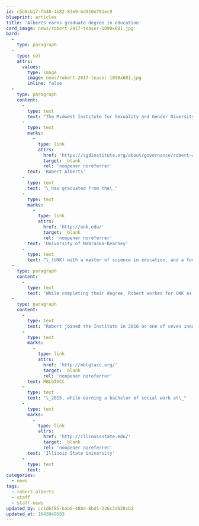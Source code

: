 ```yaml
---
id: c5b9cb17-fb40-4b82-83e9-bd910e791ec9
blueprint: articles
title: 'Alberts earns graduate degree in education'
card_image: news/robert-2017-teaser-1090x681.jpg
bard:
  -
    type: paragraph
  -
    type: set
    attrs:
      values:
        type: image
        image: news/robert-2017-teaser-1090x681.jpg
        inline: false
  -
    type: paragraph
    content:
      -
        type: text
        text: "The Midwest Institute for Sexuality and Gender Diversity is proud to share that campus relations coordinator\_"
      -
        type: text
        marks:
          -
            type: link
            attrs:
              href: 'https://sgdinstitute.org/about/governance/robert-alberts'
              target: _blank
              rel: 'noopener noreferrer'
        text: 'Robert Alberts'
      -
        type: text
        text: "\_has graduated from the\_"
      -
        type: text
        marks:
          -
            type: link
            attrs:
              href: 'http://unk.edu/'
              target: _blank
              rel: 'noopener noreferrer'
        text: 'University of Nebraska-Kearney'
      -
        type: text
        text: "\_(UNK) with a master of science in education, and a focus on school counseling and student affairs."
  -
    type: paragraph
    content:
      -
        type: text
        text: 'While completing their degree, Robert worked for UNK as a graduate hall director, and completed internships with the university’s Women’s Center and Greek Life. They have also published research on Queer identity development within college students and have been engaged with continued research centering Queer and Trans people.'
  -
    type: paragraph
    content:
      -
        type: text
        text: "Robert joined the Institute in 2016 as one of seven inaugural members of our leadership team. They served previously as director for\_"
      -
        type: text
        marks:
          -
            type: link
            attrs:
              href: 'http://mblgtacc.org/'
              target: _blank
              rel: 'noopener noreferrer'
        text: MBLGTACC
      -
        type: text
        text: "\_2015, while earning a bachelor of social work at\_"
      -
        type: text
        marks:
          -
            type: link
            attrs:
              href: 'http://illinoisstate.edu/'
              target: _blank
              rel: 'noopener noreferrer'
        text: 'Illinois State University'
      -
        type: text
        text: .
categories:
  - news
tags:
  - robert-alberts
  - staff
  - staff-news
updated_by: cc1d6f85-bab6-480d-8bd1-226c3d628cb2
updated_at: 1643940583
---
```

